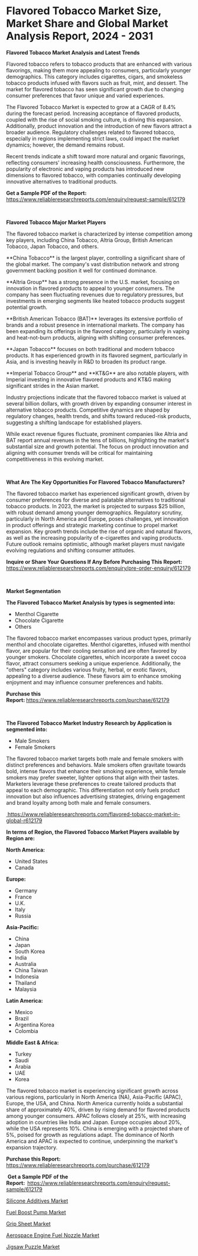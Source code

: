 <p><h1>Flavored Tobacco Market Size, Market Share and Global Market Analysis Report, 2024 - 2031</h1></p><p><strong>Flavored Tobacco Market Analysis and Latest Trends</strong></p>
<p><p>Flavored tobacco refers to tobacco products that are enhanced with various flavorings, making them more appealing to consumers, particularly younger demographics. This category includes cigarettes, cigars, and smokeless tobacco products infused with flavors such as fruit, mint, and dessert. The market for flavored tobacco has seen significant growth due to changing consumer preferences that favor unique and varied experiences.</p><p>The Flavored Tobacco Market is expected to grow at a CAGR of 8.4% during the forecast period. Increasing acceptance of flavored products, coupled with the rise of social smoking culture, is driving this expansion. Additionally, product innovation and the introduction of new flavors attract a broader audience. Regulatory challenges related to flavored tobacco, especially in regions implementing strict laws, could impact the market dynamics; however, the demand remains robust.</p><p>Recent trends indicate a shift toward more natural and organic flavorings, reflecting consumers' increasing health consciousness. Furthermore, the popularity of electronic and vaping products has introduced new dimensions to flavored tobacco, with companies continually developing innovative alternatives to traditional products.</p></p>
<p><strong>Get a Sample PDF of the Report:&nbsp;</strong> <a href="https://www.reliableresearchreports.com/enquiry/request-sample/612179?utm_campaign=11&utm_medium=2&utm_source=Github&utm_content=ia&utm_term=10122024&utm_id=flavored-tobacco">https://www.reliableresearchreports.com/enquiry/request-sample/612179</a></p>
<p>&nbsp;</p>
<p><strong>Flavored Tobacco Major Market Players</strong></p>
<p><p>The flavored tobacco market is characterized by intense competition among key players, including China Tobacco, Altria Group, British American Tobacco, Japan Tobacco, and others. </p><p>**China Tobacco** is the largest player, controlling a significant share of the global market. The company's vast distribution network and strong government backing position it well for continued dominance. </p><p>**Altria Group** has a strong presence in the U.S. market, focusing on innovation in flavored products to appeal to younger consumers. The company has seen fluctuating revenues due to regulatory pressures, but investments in emerging segments like heated tobacco products suggest potential growth. </p><p>**British American Tobacco (BAT)** leverages its extensive portfolio of brands and a robust presence in international markets. The company has been expanding its offerings in the flavored category, particularly in vaping and heat-not-burn products, aligning with shifting consumer preferences. </p><p>**Japan Tobacco** focuses on both traditional and modern tobacco products. It has experienced growth in its flavored segment, particularly in Asia, and is investing heavily in R&D to broaden its product range. </p><p>**Imperial Tobacco Group** and **KT&G** are also notable players, with Imperial investing in innovative flavored products and KT&G making significant strides in the Asian market.</p><p>Industry projections indicate that the flavored tobacco market is valued at several billion dollars, with growth driven by expanding consumer interest in alternative tobacco products. Competitive dynamics are shaped by regulatory changes, health trends, and shifts toward reduced-risk products, suggesting a shifting landscape for established players. </p><p>While exact revenue figures fluctuate, prominent companies like Altria and BAT report annual revenues in the tens of billions, highlighting the market's substantial size and growth potential. The focus on product innovation and aligning with consumer trends will be critical for maintaining competitiveness in this evolving market.</p></p>
<p>&nbsp;</p>
<p><strong>What Are The Key Opportunities For Flavored Tobacco Manufacturers?</strong></p>
<p><p>The flavored tobacco market has experienced significant growth, driven by consumer preferences for diverse and palatable alternatives to traditional tobacco products. In 2023, the market is projected to surpass $25 billion, with robust demand among younger demographics. Regulatory scrutiny, particularly in North America and Europe, poses challenges, yet innovation in product offerings and strategic marketing continue to propel market expansion. Key growth trends include the rise of organic and natural flavors, as well as the increasing popularity of e-cigarettes and vaping products. Future outlook remains optimistic, although market players must navigate evolving regulations and shifting consumer attitudes.</p></p>
<p><strong>Inquire or Share Your Questions If Any Before Purchasing This Report:</strong> <a href="https://www.reliableresearchreports.com/enquiry/pre-order-enquiry/612179?utm_campaign=11&utm_medium=2&utm_source=Github&utm_content=ia&utm_term=10122024&utm_id=flavored-tobacco">https://www.reliableresearchreports.com/enquiry/pre-order-enquiry/612179</a></p>
<p>&nbsp;</p>
<p><strong>Market Segmentation</strong></p>
<p><strong>The Flavored Tobacco Market Analysis by types is segmented into:</strong></p>
<p><ul><li>Menthol Cigarette</li><li>Chocolate Cigarette</li><li>Others</li></ul></p>
<p><p>The flavored tobacco market encompasses various product types, primarily menthol and chocolate cigarettes. Menthol cigarettes, infused with menthol flavor, are popular for their cooling sensation and are often favored by younger smokers. Chocolate cigarettes, which incorporate a sweet cocoa flavor, attract consumers seeking a unique experience. Additionally, the "others" category includes various fruity, herbal, or exotic flavors, appealing to a diverse audience. These flavors aim to enhance smoking enjoyment and may influence consumer preferences and habits.</p></p>
<p><strong>Purchase this Report:&nbsp;</strong><a href="https://www.reliableresearchreports.com/purchase/612179?utm_campaign=11&utm_medium=2&utm_source=Github&utm_content=ia&utm_term=10122024&utm_id=flavored-tobacco">https://www.reliableresearchreports.com/purchase/612179</a></p>
<p>&nbsp;</p>
<p><strong>The Flavored Tobacco Market Industry Research by Application is segmented into:</strong></p>
<p><ul><li>Male Smokers</li><li>Female Smokers</li></ul></p>
<p><p>The flavored tobacco market targets both male and female smokers with distinct preferences and behaviors. Male smokers often gravitate towards bold, intense flavors that enhance their smoking experience, while female smokers may prefer sweeter, lighter options that align with their tastes. Marketers leverage these preferences to create tailored products that appeal to each demographic. This differentiation not only fuels product innovation but also influences advertising strategies, driving engagement and brand loyalty among both male and female consumers.</p></p>
<p><a href="https://www.reliableresearchreports.com/flavored-tobacco-market-in-global-r612179?utm_campaign=11&utm_medium=2&utm_source=Github&utm_content=ia&utm_term=10122024&utm_id=flavored-tobacco">&nbsp;https://www.reliableresearchreports.com/flavored-tobacco-market-in-global-r612179</a></p>
<p><strong>In terms of Region, the Flavored Tobacco Market Players available by Region are:</strong></p>
<p>
    <p> <strong> North America: </strong>
        <ul>
            <li>United States</li>
            <li>Canada</li>
        </ul>
        </p> 
    <p> <strong> Europe: </strong>
        <ul>
            <li>Germany</li>
            <li>France</li>
            <li>U.K.</li>
            <li>Italy</li>
            <li>Russia</li>
        </ul>
        </p> 
    <p> <strong> Asia-Pacific: </strong>
        <ul>
            <li>China</li>
            <li>Japan</li>
            <li>South Korea</li>
            <li>India</li>
            <li>Australia</li>
            <li>China Taiwan</li>
            <li>Indonesia</li>
            <li>Thailand</li>
            <li>Malaysia</li>
        </ul>
        </p> 
    <p> <strong> Latin America: </strong>
        <ul>
            <li>Mexico</li>
            <li>Brazil</li>
            <li>Argentina Korea</li>
            <li>Colombia</li>
        </ul>
        </p> 
    <p> <strong> Middle East & Africa: </strong>
        <ul>
            <li>Turkey</li>
            <li>Saudi</li>
            <li>Arabia</li>
            <li>UAE</li>
            <li>Korea</li>
        </ul>
    </p>
    </p>
<p><p>The flavored tobacco market is experiencing significant growth across various regions, particularly in North America (NA), Asia-Pacific (APAC), Europe, the USA, and China. North America currently holds a substantial share of approximately 40%, driven by rising demand for flavored products among younger consumers. APAC follows closely at 25%, with increasing adoption in countries like India and Japan. Europe occupies about 20%, while the USA represents 10%. China is emerging with a projected share of 5%, poised for growth as regulations adapt. The dominance of North America and APAC is expected to continue, underpinning the market's expansion trajectory.</p></p>
<p><strong>Purchase this Report: </strong><a href="https://www.reliableresearchreports.com/purchase/612179?utm_campaign=11&utm_medium=2&utm_source=Github&utm_content=ia&utm_term=10122024&utm_id=flavored-tobacco">https://www.reliableresearchreports.com/purchase/612179</a></p>
<p>&nbsp;<strong>Get a Sample PDF of the Report:&nbsp;&nbsp;</strong><a href="https://www.reliableresearchreports.com/enquiry/request-sample/612179?utm_campaign=11&utm_medium=2&utm_source=Github&utm_content=ia&utm_term=10122024&utm_id=flavored-tobacco">https://www.reliableresearchreports.com/enquiry/request-sample/612179</a></p>
<p><strong></strong></p>
<p><p><a href="https://www.linkedin.com/pulse/sus-genius-market-wq1cf?utm_campaign=11&utm_medium=2&utm_source=Github&utm_content=ia&utm_term=10122024&utm_id=flavored-tobacco">Silicone Additives Market</a></p><p><a href="https://github.com/gukenneth26571/Market-Research-Report-List-1/blob/main/fuel-boost-pump-market.md?utm_campaign=11&utm_medium=2&utm_source=Github&utm_content=ia&utm_term=10122024&utm_id=flavored-tobacco">Fuel Boost Pump Market</a></p><p><a href="https://www.linkedin.com/pulse/sus-genius-market-wq1cf?utm_campaign=11&utm_medium=2&utm_source=Github&utm_content=ia&utm_term=10122024&utm_id=flavored-tobacco">Grip Sheet Market</a></p><p><a href="https://github.com/ChiragRp1/Market-Research-Report-List-6/blob/main/aerospace-engine-fuel-nozzle-market.md?utm_campaign=11&utm_medium=2&utm_source=Github&utm_content=ia&utm_term=10122024&utm_id=flavored-tobacco">Aerospace Engine Fuel Nozzle Market</a></p><p><a href="https://www.linkedin.com/pulse/sus-genius-market-wq1cf?utm_campaign=11&utm_medium=2&utm_source=Github&utm_content=ia&utm_term=10122024&utm_id=flavored-tobacco">Jigsaw Puzzle Market</a></p></p>
